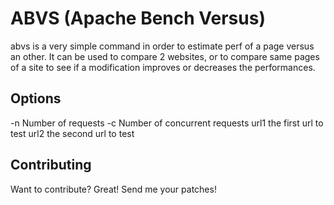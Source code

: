 ABVS (Apache Bench Versus)
=============

abvs is a very simple command in order to estimate perf of a page versus an other.
It can be used to compare 2 websites, or to compare same pages of a site to see if a modification improves or decreases the performances.

Options
-------

-n Number of requests
-c Number of concurrent requests
url1 the first url to test
url2 the second url to test

Contributing
------------

Want to contribute? Great! Send me your patches!